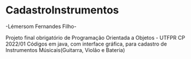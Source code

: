 # CadastroInstrumentos

-Lémersom Fernandes Filho-

Projeto final obrigatório de Programação Orientada a Objetos - UTFPR CP 2022/01
Códigos em java, com interface gráfica, para cadastro de Instrumentos Músicais(Guitarra, Violão e Bateria)
